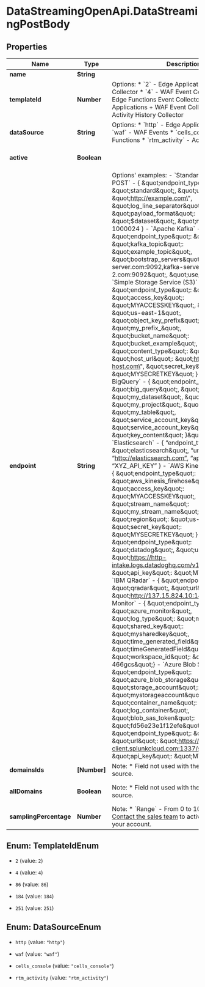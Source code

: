 # DataStreamingOpenApi.DataStreamingPostBody

## Properties

Name | Type | Description | Notes
------------ | ------------- | ------------- | -------------
**name** | **String** |  | [optional] 
**templateId** | **Number** | Options:  * &#x60;2&#x60; - Edge Applications Event Collector  * &#x60;4&#x60; - WAF Event Collector  * &#x60;86&#x60; - Edge Functions Event Collector  * &#x60;184&#x60; - Edge Applications + WAF Event Collector  * &#x60;251&#x60; - Activity History Collector  | [optional] 
**dataSource** | **String** | Options:  * &#x60;http&#x60; - Edge Applications (default)  * &#x60;waf&#x60; - WAF Events  * &#x60;cells_console&#x60; - Edge Functions  * &#x60;rtm_activity&#x60; - Activity History  | [optional] 
**active** | **Boolean** |  | [optional] [default to true]
**endpoint** | **String** | Options&#39; examples:  - &#x60;Standard HTTP/HTTPS POST&#x60; - { \&quot;endpoint_type\&quot;: \&quot;standard\&quot;, \&quot;url\&quot;: \&quot;http://example.com\&quot;, \&quot;log_line_separator\&quot;: \&quot;\\n\&quot;, \&quot;payload_format\&quot;: \&quot;$dataset\&quot;, \&quot;max_size\&quot;: 1000024 }  - &#x60;Apache Kafka&#x60; - { \&quot;endpoint_type\&quot;: \&quot;kafka\&quot;, \&quot;kafka_topic\&quot;: \&quot;example_topic\&quot;, \&quot;bootstrap_servers\&quot;: \&quot;kafka-server.com:9092,kafka-server-2.com:9092\&quot;, \&quot;use_tls\&quot;:true }  - &#x60;Simple Storage Service (S3)&#x60; - { \&quot;endpoint_type\&quot;: \&quot;s3\&quot;, \&quot;access_key\&quot;: \&quot;MYACCESSKEY\&quot;, \&quot;region\&quot;: \&quot;us-east-1\&quot;, \&quot;object_key_prefix\&quot;: \&quot;my_prefix_\&quot;, \&quot;bucket_name\&quot;: \&quot;bucket_example\&quot;, \&quot;content_type\&quot;: \&quot;plain/text\&quot;, \&quot;host_url\&quot;: \&quot;http://aws-host.com\&quot;, \&quot;secret_key\&quot;: \&quot;MYSECRETKEY\&quot; }  - &#x60;Google BigQuery&#x60; - { \&quot;endpoint_type\&quot;: \&quot;big_query\&quot;, \&quot;dataset_id\&quot;: \&quot;my_dataset\&quot;, \&quot;project_id\&quot;: \&quot;my_project\&quot;, \&quot;table_id\&quot;: \&quot;my_table\&quot;, \&quot;service_account_key\&quot;: \&quot;{ \&quot;service_account_key\&quot;: \&quot;key_content\&quot; }\&quot; }  - &#x60;Elasticsearch&#x60; - { “endpoint_type”: \&quot;elasticsearch\&quot;, “url”: “http://elasticsearch.com”, “api_key”: “XYZ_API_KEY” }  - &#x60;AWS Kinesis Data Firehose&#x60; -  { \&quot;endpoint_type\&quot;: \&quot;aws_kinesis_firehose\&quot;, \&quot;access_key\&quot;: \&quot;MYACCESSKEY\&quot;, \&quot;stream_name\&quot;: \&quot;my_stream_name\&quot;, \&quot;region\&quot;: \&quot;us-east-1\&quot;, \&quot;secret_key\&quot;: \&quot;MYSECRETKEY\&quot; }  - &#x60;Datadog&#x60; - { \&quot;endpoint_type\&quot;: \&quot;datadog\&quot;, \&quot;url\&quot;: \&quot;https://http-intake.logs.datadoghq.com/v1/input\&quot;, \&quot;api_key\&quot;: \&quot;MYAPIKEY\&quot; }  - &#x60;IBM QRadar&#x60; - { \&quot;endpoint_type\&quot;: \&quot;qradar\&quot;, \&quot;url\&quot;: \&quot;http://137.15.824.10:14440” }  - &#x60;Azure Monitor&#x60; - { \&quot;endpoint_type\&quot;: \&quot;azure_monitor\&quot;, \&quot;log_type\&quot;: \&quot;myLogType\&quot;, \&quot;shared_key\&quot;: \&quot;mysharedkey\&quot;, \&quot;time_generated_field\&quot;: \&quot;timeGeneratedField\&quot;, \&quot;workspace_id\&quot;: \&quot;anfhw-123sd-466gcs\&quot;}  - &#x60;Azure Blob Storage&#x60; - { \&quot;endpoint_type\&quot;: \&quot;azure_blob_storage\&quot;, \&quot;storage_account\&quot;: \&quot;mystorageaccount\&quot;, \&quot;container_name\&quot;: \&quot;log_container\&quot;, \&quot;blob_sas_token\&quot;: \&quot;fd56e23e1f12efe\&quot; }  - &#x60;Splunk&#x60; - { \&quot;endpoint_type\&quot;: \&quot;splunk\&quot;, \&quot;url\&quot;: \&quot;https://inputs.splunk-client.splunkcloud.com:1337/services/collector\&quot;, \&quot;api_key\&quot;: \&quot;MYAPIKEY\&quot; }  | [optional] 
**domainsIds** | **[Number]** | Note:  * Field not used with the rtm_activity data source.  | [optional] 
**allDomains** | **Boolean** | Note:  * Field not used with the rtm_activity data source.  | [optional] [default to false]
**samplingPercentage** | **Number** | Note:  * &#x60;Range&#x60; - From 0 to 100.  * &#x60;To use:&#x60; [Contact the sales team](https://www.azion.com/en/contact-sales/) to activate this feature in your account.  | [optional] 



## Enum: TemplateIdEnum


* `2` (value: `2`)

* `4` (value: `4`)

* `86` (value: `86`)

* `184` (value: `184`)

* `251` (value: `251`)





## Enum: DataSourceEnum


* `http` (value: `"http"`)

* `waf` (value: `"waf"`)

* `cells_console` (value: `"cells_console"`)

* `rtm_activity` (value: `"rtm_activity"`)




